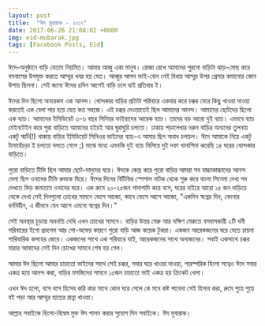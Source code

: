 ```yaml
---
layout: post
title:  "ঈদ মুবারাক - ২০১৭"
date: 2017-06-26 21:08:02 +0600
img: eid-mubarak.jpg
tags: [Facebook Posts, Eid]
---
```


ঈদে-অনুষ্ঠানে বাড়ি যেতাম নিয়মিত। আমার আব্বু একা মানুষ। রোজা রেখে আমাদের পুরনো বাড়িটা ঝাড়-মোছ করে বসবাসের উপযুক্ত করতে আম্মুর খবর হয় যেত। আব্বুর আপন ভাই-বোন নেই বিধায় আম্মুর উপর প্রেসার কমানোর কোন উপায় ছিলনা। সেই জন্যে ঈদের ৪দিন আগেই বাড়ি চলে যাই প্রতিবার ই।

ঈদের দিন ছিলো অন্যরকম এক আনন্দ। খোন্দকার বাড়ির প্রতিটা পরিবারে একবার করে চক্কর মেরে কিছু খাওয়া দাওয়া করতেই এক বেলা পার হয়ে যেত কত সহজে। এই চক্কর দেওয়াতেই ছিল আমাদের আনন্দ। আমাদের ছোটদের ছিলো এক ব্যাচ। আমাদের ইমিডিয়েট ৩-৬ বছর সিনিয়র ভাইয়াদের আরেক ব্যাচ। তাদের বড় আরো দুই ব্যাচ। এভাবে ব্যাচ মেইনটেইন করে পুরা বাড়িতে আমাদের হইচই আর ঘুরাঘুরি চলতো। ঢাকায় পড়ালেখার দরুন বাড়ির অন্যদের তুলনায় একটু স্মার্ট(!) থাকায় বাড়ির ইমিডিয়েট সিনিওর ভাইদের ব্যাচ-এ আমার ছিল অবাধ চলাচল। ঈদে আমাকে নিয়ে একটু টানাহেঁচড়া ই চলতো বলতে গেলে ;) মাঝে মধ্যে এমনকি দুই ব্যাচ মিলিয়ে দুই দফা খানাপিনা করেছি ১৪ ঘরের খোন্দকার বাড়িতে।

পুরো বাড়িতে টিভি ছিল আমার ছোট-দাদুদের ঘরে। ঈদকে কেন্দ্র করে পুরো বাড়ির আমরা সব বাচ্চাকাচ্চাদের আনন্দ মেলা ছিল ওনাদের টিভি রুমকে ঘিরে। ঈদের দিনের বিটিভির স্পেশাল নাটক থেকে শুরু করে বাংলা সিনেমা দেখা সব দেখতে ভিড় জমাতাম ওনাদের ঘরে। এক রুমে ২০-২৫জন গাদাগাদি করে বসে, ঘরের বাইরে আরো ১৫ জন দাড়িয়ে থেকে দেখা সেই দিনগুলো চোখের সামনে ভেসে আজো, কানে ভেসে আসে আজো,
"একদিন স্বপ্নের দিন, বেদনার বর্নবিহীন,
এ জীবনে যেন আসে এমনো স্বপ্নের দিন।"

সেই অবস্থার চূড়ান্ত অবনতি দেখি এখন চোখের সামনে। বাড়ির উত্তর মেরু আর দক্ষিণ মেরুতে বসবাসকারী ২টি ধনী পরিবারের ইগো প্রবলেম আর শো-অফের কারণে পুরো বাড়ি আজ কয়েক টুকরা। একজন আরেকজনের ঘরে যেতে চায়না পারিবারিক কলহের জেরে। একজনের সাথে এক পরিবারে যাই, আরেকজনের সাথে অন্যজনের। সবাই একসাথে চক্কর মারার আমাদের সেই দিন চোখের সামনে শেষ হয় গেল।

আমার ঈদ ছিলো আমার চাচাতো ভাইদের সাথে সেই চক্কর, সবার ঘরে খাওয়া দাওয়া, পারস্পরিক হিংসা সত্বেও ঈদে সবার একত্র হয়ে আনন্দ করা, বাড়ির মসজিদের সামনে ১৫জন চাচাতো ভাই একত্র হয় ক্রিকেট খেলা।

এখন ঈদ হলো, বসে বসে হিসেব করি কার সাথে কোন ঘরে গেলে কে মনে কষ্ট পাবেনা সেই হিসাব করা, রুমে শুয়ে শুয়ে বই পড়া আর আম্মুর হাতের রান্না খাওয়া।

আল্লাহ সবাইকে হিংসা-বিদ্বেষ মুক্ত ঈদ পালন করার সুযোগ দিন সবাইকে। ঈদ মুবারাক।
